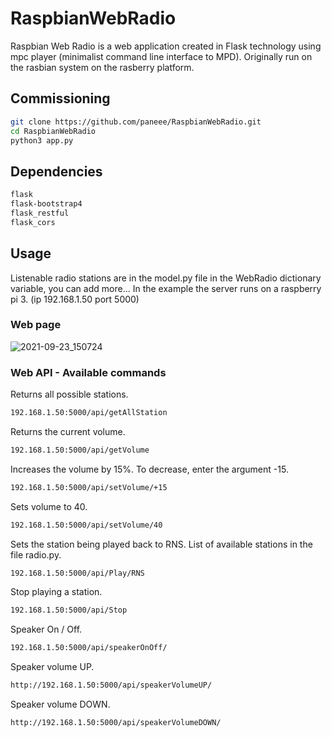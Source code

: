# RaspbianWebRadio

Raspbian Web Radio is a web application created in Flask technology using mpc player (minimalist command line interface to MPD). Originally run on the rasbian system on the rasberry platform. 


## Commissioning

```bash
git clone https://github.com/paneee/RaspbianWebRadio.git
cd RaspbianWebRadio
python3 app.py
```

## Dependencies

```bash
flask
flask-bootstrap4
flask_restful
flask_cors
```

## Usage

Listenable radio stations are in the model.py file in the WebRadio dictionary variable, you can add more...
In the example the server runs on a raspberry pi 3. (ip 192.168.1.50 port 5000)

### Web page

![2021-09-23_150724](https://user-images.githubusercontent.com/27755739/134512421-616ced2f-4f28-41f9-af02-3ee741de101d.png)


### Web API - Available commands

Returns all possible stations.
```bash
192.168.1.50:5000/api/getAllStation
```

Returns the current volume.
```bash
192.168.1.50:5000/api/getVolume
```

Increases the volume by 15%. To decrease, enter the argument -15.
```bash
192.168.1.50:5000/api/setVolume/+15
```

Sets volume to 40.
```bash
192.168.1.50:5000/api/setVolume/40
```

Sets the station being played back to RNS. List of available stations in the file radio.py.
```bash
192.168.1.50:5000/api/Play/RNS
```

Stop playing a station.
```bash
192.168.1.50:5000/api/Stop
```

Speaker On / Off.
```bash
192.168.1.50:5000/api/speakerOnOff/
```

Speaker volume UP.
```bash
http://192.168.1.50:5000/api/speakerVolumeUP/
```

Speaker volume DOWN.
```bash
http://192.168.1.50:5000/api/speakerVolumeDOWN/
```
